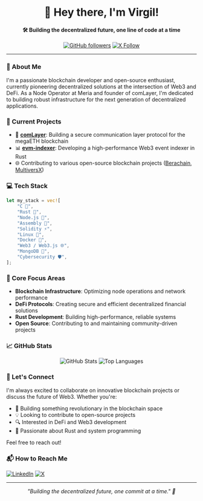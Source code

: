<div align="center">
  
# 👋 Hey there, I'm Virgil!

#### 🛠 Building the decentralized future, one line of code at a time

[![GitHub followers](https://img.shields.io/github/followers/mrzigha?style=social)](https://github.com/mrzigha)
[![X Follow](https://img.shields.io/twitter/follow/0xhexAs?style=social&label=Follow%20on%20X)](https://x.com/0xhexAs)

</div>

---

### 🚀 About Me

I'm a passionate blockchain developer and open-source enthusiast, currently pioneering decentralized solutions at the intersection of Web3 and DeFi. As a Node Operator at Meria and founder of comLayer, I'm dedicated to building robust infrastructure for the next generation of decentralized applications.

### 🔭 Current Projects

- 🔗 [**comLayer**](https://github.com/comLayer/protocol): Building a secure communication layer protocol for the megaETH blockchain
- 📊 [**evm-indexer**](https://github.com/mrzigha/evm-indexer): Developing a high-performance Web3 event indexer in Rust
- 🌐 Contributing to various open-source blockchain projects ([Berachain](https://github.com/mrzigha/beacon-kit), [MultiversX](https://github.com/mrzigha/mx-chain-keys-monitor-go))

### 💻 Tech Stack

```rust
let my_stack = vec![
    "C 🔧",
    "Rust 🦀",
    "Node.js 💫",
    "Assembly 💾",
    "Solidity ⚡",
    "Linux 🐧",
    "Docker 🐋",
    "Web3 / Web3.js 🌐",
    "MongoDB 🍃",
    "Cybersecurity 🛡️",
];
```

### 🌟 Core Focus Areas

- **Blockchain Infrastructure**: Optimizing node operations and network performance
- **DeFi Protocols**: Creating secure and efficient decentralized financial solutions
- **Rust Development**: Building high-performance, reliable systems
- **Open Source**: Contributing to and maintaining community-driven projects

### 📈 GitHub Stats

<div align="center">

![GitHub Stats](https://github-readme-stats.vercel.app/api?username=mrzigha&show_icons=true&theme=radical)
![Top Languages](https://github-readme-stats.vercel.app/api/top-langs/?username=mrzigha&layout=compact&theme=radical)

</div>

### 🤝 Let's Connect

I'm always excited to collaborate on innovative blockchain projects or discuss the future of Web3. Whether you're:

- 🌱 Building something revolutionary in the blockchain space
- 💡 Looking to contribute to open-source projects
- 🔍 Interested in DeFi and Web3 development
- 🦀 Passionate about Rust and system programming

Feel free to reach out!

### 📬 How to Reach Me

[![LinkedIn](https://img.shields.io/badge/LinkedIn-0077B5?style=for-the-badge&logo=linkedin&logoColor=white)](https://www.linkedin.com/in/virgilg)
[![X](https://img.shields.io/badge/X-000000?style=for-the-badge&logo=x&logoColor=white)](https://x.com/0xhexAs)

---

<div align="center">

*"Building the decentralized future, one commit at a time." 🚀*

</div>
